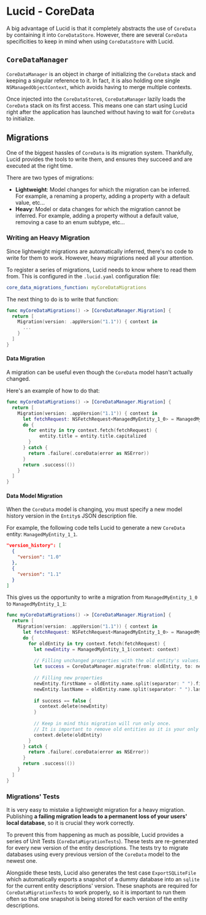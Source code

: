 # Lucid - CoreData

A big advantage of Lucid is that it completely abstracts the use of `CoreData` by containing it into `CoreDataStore`. However, there are several `CoreData` specificities to keep in mind when using `CoreDataStore` with Lucid.

## `CoreDataManager`

`CoreDataManager` is an object in charge of initializing the `CoreData` stack and keeping a singular reference to it. In fact, it is also holding one single `NSManagedObjectContext`, which avoids having to merge multiple contexts.

Once injected into the `CoreDataStore`s, `CoreDataManager` lazily loads the `CoreData` stack on its first access. This means one can start using Lucid right after the application has launched without having to wait for `CoreData` to initialize.

## Migrations

One of the biggest hassles of `CoreData` is its migration system. Thankfully, Lucid provides the tools to write them, and ensures they succeed and are executed at the right time.

There are two types of migrations:

- **Lightweight**: Model changes for which the migration can be inferred. For example, a renaming a property, adding a property with a default value, etc...
- **Heavy**: Model or data changes for which the migration cannot be inferred. For example, adding a property without a default value, removing a case to an enum subtype, etc...

### Writing an Heavy Migration

Since lightweight migrations are automatically inferred, there's no code to write for them to work. However, heavy migrations need all your attention.

To register a series of migrations, Lucid needs to know where to read them from. This is configured in the `.lucid.yaml` configuration file:

```yaml
core_data_migrations_function: myCoreDataMigrations
```

The next thing to do is to write that function:

```swift  
func myCoreDataMigrations() -> [CoreDataManager.Migration] {
  return [
    Migration(version: .appVersion("1.1")) { context in
      ...
    }
  ]
}
```

#### Data Migration

A migration can be useful even though the `CoreData` model hasn't actually changed. 

Here's an example of how to do that:

```swift
func myCoreDataMigrations() -> [CoreDataManager.Migration] {
  return [
    Migration(version: .appVersion("1.1")) { context in
      let fetchRequest: NSFetchRequest<ManagedMyEntity_1_0> = ManagedMyEntity_1_0.fetchRequest()
      do {
        for entity in try context.fetch(fetchRequest) {
        	entity.title = entity.title.capitalized
        }
      } catch {
        return .failure(.coreData(error as NSError))
      }
      return .success(())
    }
  ]
}
```

#### Data Model Migration

When the `CoreData` model is changing, you must specify a new model history version in the `Entity`s JSON description file.

For example, the following code tells Lucid to generate a new `CoreData` entity: `ManagedMyEntity_1_1`.

```json
"version_history": [
  {
    "version": "1.0"
  },
  {
    "version": "1.1"
  }
]
```

This gives us the opportunity to write a migration from `ManagedMyEntity_1_0` to `ManagedMyEntity_1_1`:

```swift
func myCoreDataMigrations() -> [CoreDataManager.Migration] {
  return [
    Migration(version: .appVersion("1.1")) { context in
      let fetchRequest: NSFetchRequest<ManagedMyEntity_1_0> = ManagedMyEntity_1_0.fetchRequest()
      do {
        for oldEntity in try context.fetch(fetchRequest) {
          let newEntity = ManagedMyEntity_1_1(context: context)
          
          // Filling unchanged properties with the old entity's values.
          let success = CoreDataManager.migrate(from: oldEntity, to: newEntity) { ($0, $1) }
          
          // Filling new properties
          newEntity.firstName = oldEntity.name.split(separator: " ").first
          newEntity.lastName = oldEntity.name.split(separator: " ").last
          
          if success == false {
            context.delete(newEntity)
          }
          
          // Keep in mind this migration will run only once.
          // It is important to remove old entities as it is your only chance to free that memory.
          context.delete(oldEntity)
        }
      } catch {
        return .failure(.coreData(error as NSError))
      }
      return .success(())
    }
  ]
}
```

### Migrations' Tests

It is very easy to mistake a lightweight migration for a heavy migration. Publishing **a failing migration leads to a permanent loss of your users' local database**, so it is crucial they work correctly.

To prevent this from happening as much as possible, Lucid provides a series of Unit Tests (`CoreDataMigrationTests`). These tests are re-generated for every new version of the entity descriptions. The tests try to migrate databases using every previous version of the `CoreData` model to the newest one.

Alongside these tests, Lucid also generates the test case `ExportSQLiteFile` which automatically exports a snapshot of a dummy database into an `sqlite` for the current entity descriptions' version. These snaphots are required for `CoreDataMigrationTests` to work properly, so it is important to run them often so that one snapshot is being stored for each version of the entity descriptions.
